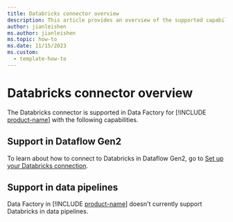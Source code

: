 ```yaml
---
title: Databricks connector overview
description: This article provides an overview of the supported capabilities of the Databricks connector.
author: jianleishen
ms.author: jianleishen
ms.topic: how-to
ms.date: 11/15/2023
ms.custom:
  - template-how-to
---
```


# Databricks connector overview

The Databricks connector is supported in Data Factory for [!INCLUDE [product-name](../includes/product-name.md)] with the following capabilities.


## Support in Dataflow Gen2

To learn about how to connect to Databricks in Dataflow Gen2, go to [Set up your Databricks connection](connector-databricks.md).

## Support in data pipelines

Data Factory in [!INCLUDE [product-name](../includes/product-name.md)] doesn't currently support Databricks in data pipelines.
